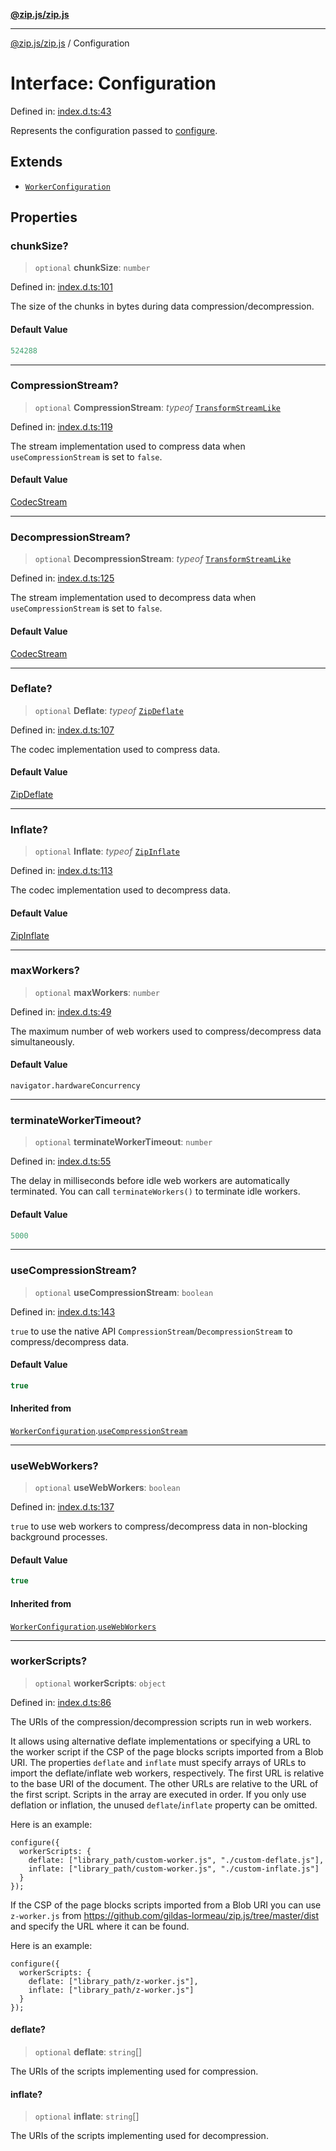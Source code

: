 [**@zip.js/zip.js**](../README.md)

***

[@zip.js/zip.js](../globals.md) / Configuration

# Interface: Configuration

Defined in: [index.d.ts:43](https://github.com/gildas-lormeau/zip.js/blob/6e0fd98b749fcfd4608f898ad72964d533d72ffa/index.d.ts#L43)

Represents the configuration passed to [configure](../functions/configure.md).

## Extends

- [`WorkerConfiguration`](WorkerConfiguration.md)

## Properties

### chunkSize?

> `optional` **chunkSize**: `number`

Defined in: [index.d.ts:101](https://github.com/gildas-lormeau/zip.js/blob/6e0fd98b749fcfd4608f898ad72964d533d72ffa/index.d.ts#L101)

The size of the chunks in bytes during data compression/decompression.

#### Default Value

```ts
524288
```

***

### CompressionStream?

> `optional` **CompressionStream**: *typeof* [`TransformStreamLike`](../classes/TransformStreamLike.md)

Defined in: [index.d.ts:119](https://github.com/gildas-lormeau/zip.js/blob/6e0fd98b749fcfd4608f898ad72964d533d72ffa/index.d.ts#L119)

The stream implementation used to compress data when `useCompressionStream` is set to `false`.

#### Default Value

[CodecStream](../classes/CodecStream.md)

***

### DecompressionStream?

> `optional` **DecompressionStream**: *typeof* [`TransformStreamLike`](../classes/TransformStreamLike.md)

Defined in: [index.d.ts:125](https://github.com/gildas-lormeau/zip.js/blob/6e0fd98b749fcfd4608f898ad72964d533d72ffa/index.d.ts#L125)

The stream implementation used to decompress data when `useCompressionStream` is set to `false`.

#### Default Value

[CodecStream](../classes/CodecStream.md)

***

### Deflate?

> `optional` **Deflate**: *typeof* [`ZipDeflate`](../classes/ZipDeflate.md)

Defined in: [index.d.ts:107](https://github.com/gildas-lormeau/zip.js/blob/6e0fd98b749fcfd4608f898ad72964d533d72ffa/index.d.ts#L107)

The codec implementation used to compress data.

#### Default Value

[ZipDeflate](../classes/ZipDeflate.md)

***

### Inflate?

> `optional` **Inflate**: *typeof* [`ZipInflate`](../classes/ZipInflate.md)

Defined in: [index.d.ts:113](https://github.com/gildas-lormeau/zip.js/blob/6e0fd98b749fcfd4608f898ad72964d533d72ffa/index.d.ts#L113)

The codec implementation used to decompress data.

#### Default Value

[ZipInflate](../classes/ZipInflate.md)

***

### maxWorkers?

> `optional` **maxWorkers**: `number`

Defined in: [index.d.ts:49](https://github.com/gildas-lormeau/zip.js/blob/6e0fd98b749fcfd4608f898ad72964d533d72ffa/index.d.ts#L49)

The maximum number of web workers used to compress/decompress data simultaneously.

#### Default Value

`navigator.hardwareConcurrency`

***

### terminateWorkerTimeout?

> `optional` **terminateWorkerTimeout**: `number`

Defined in: [index.d.ts:55](https://github.com/gildas-lormeau/zip.js/blob/6e0fd98b749fcfd4608f898ad72964d533d72ffa/index.d.ts#L55)

The delay in milliseconds before idle web workers are automatically terminated. You can call `terminateWorkers()` to terminate idle workers.

#### Default Value

```ts
5000
```

***

### useCompressionStream?

> `optional` **useCompressionStream**: `boolean`

Defined in: [index.d.ts:143](https://github.com/gildas-lormeau/zip.js/blob/6e0fd98b749fcfd4608f898ad72964d533d72ffa/index.d.ts#L143)

`true` to use the native API `CompressionStream`/`DecompressionStream` to compress/decompress data.

#### Default Value

```ts
true
```

#### Inherited from

[`WorkerConfiguration`](WorkerConfiguration.md).[`useCompressionStream`](WorkerConfiguration.md#usecompressionstream)

***

### useWebWorkers?

> `optional` **useWebWorkers**: `boolean`

Defined in: [index.d.ts:137](https://github.com/gildas-lormeau/zip.js/blob/6e0fd98b749fcfd4608f898ad72964d533d72ffa/index.d.ts#L137)

`true` to use web workers to compress/decompress data in non-blocking background processes.

#### Default Value

```ts
true
```

#### Inherited from

[`WorkerConfiguration`](WorkerConfiguration.md).[`useWebWorkers`](WorkerConfiguration.md#usewebworkers)

***

### workerScripts?

> `optional` **workerScripts**: `object`

Defined in: [index.d.ts:86](https://github.com/gildas-lormeau/zip.js/blob/6e0fd98b749fcfd4608f898ad72964d533d72ffa/index.d.ts#L86)

The URIs of the compression/decompression scripts run in web workers.

It allows using alternative deflate implementations or specifying a URL to the worker script if the CSP of the page blocks scripts imported from a Blob URI.
The properties `deflate` and `inflate` must specify arrays of URLs to import the deflate/inflate web workers, respectively.
The first URL is relative to the base URI of the document. The other URLs are relative to the URL of the first script. Scripts in the array are executed in order.
If you only use deflation or inflation, the unused `deflate`/`inflate` property can be omitted.

Here is an example:
```
configure({
  workerScripts: {
    deflate: ["library_path/custom-worker.js", "./custom-deflate.js"],
    inflate: ["library_path/custom-worker.js", "./custom-inflate.js"]
  }
});
```

If the CSP of the page blocks scripts imported from a Blob URI you can use `z-worker.js` from https://github.com/gildas-lormeau/zip.js/tree/master/dist and specify the URL where it can be found.

Here is an example:
```
configure({
  workerScripts: {
    deflate: ["library_path/z-worker.js"],
    inflate: ["library_path/z-worker.js"]
  }
});
```

#### deflate?

> `optional` **deflate**: `string`[]

The URIs of the scripts implementing used for compression.

#### inflate?

> `optional` **inflate**: `string`[]

The URIs of the scripts implementing used for decompression.
